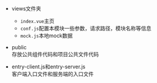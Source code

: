 - views文件夹
    - `index.vue`主页
    - `conf.js`配置本模块一些参数，请求路径，模块名称等信息
    - `mock.js`本地mock数据
- public<br>
存放公共组件代码和项目公共文件代码

- entry-client.js和entry-server.js<br>
客户端入口文件和服务端的入口文件
